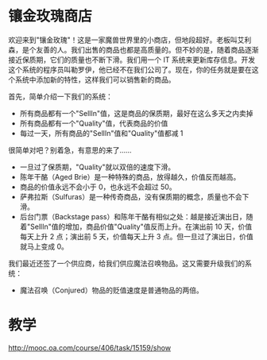 # 镶金玫瑰商店

欢迎来到"镶金玫瑰"！这是一家魔兽世界里的小商店，但地段超好。老板叫艾利森，是个友善的人。我们出售的商品也都是高质量的。但不妙的是，随着商品逐渐接近保质期，它们的质量也不断下滑。我们用一个 IT 系统来更新库存信息。开发这个系统的程序员叫勒罗伊，他已经不在我们公司了。现在，你的任务就是要在这个系统中添加新的特性，这样我们可以销售新的商品。

首先，简单介绍一下我们的系统：

- 所有商品都有一个"SellIn"值，这是商品的保质期，最好在这么多天之内卖掉
- 所有商品都有一个"Quality"值，代表商品的价值
- 每过一天，所有商品的"SellIn"值和"Quality"值都减 1

很简单对吧？别着急，有意思的来了……

- 一旦过了保质期，"Quality"就以双倍的速度下滑。
- 陈年干酪（Aged Brie）是一种特殊的商品，放得越久，价值反而越高。
- 商品的价值永远不会小于 0，也永远不会超过 50。
- 萨弗拉斯（Sulfuras）是一种传奇商品，没有保质期的概念，质量也不会下滑。
- 后台门票（Backstage pass）和陈年干酪有相似之处：越是接近演出日，随着"SellIn"值的增加，商品价值"Quality"值反而上升。在演出前 10 天，价值每天上升 2 点；演出前 5 天，价值每天上升 3 点。但一旦过了演出日，价值就马上变成 0。

我们最近还签了一个供应商，给我们供应魔法召唤物品。这又需要升级我们的系统：

- 魔法召唤（Conjured）物品的贬值速度是普通物品的两倍。

# 教学
http://mooc.oa.com/course/406/task/15159/show